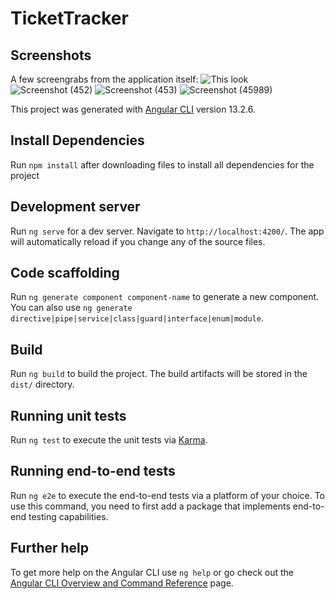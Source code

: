 # TicketTracker

## Screenshots
A few screengrabs from the application itself:
![This look](https://user-images.githubusercontent.com/73192810/169275207-774df71b-4243-4c04-bcec-77db7c9d3126.png)
![Screenshot (452)](https://user-images.githubusercontent.com/73192810/177175833-74c55b0d-7108-4732-9719-22fc95e5a9a0.png)
![Screenshot (453)](https://user-images.githubusercontent.com/73192810/177175841-faa0c62d-bb10-4995-9697-0c06eb230db8.png)
![Screenshot (45989)](https://user-images.githubusercontent.com/73192810/177175845-9a2f64ff-2c0d-44d9-af9b-b028d368365e.png)


This project was generated with [Angular CLI](https://github.com/angular/angular-cli) version 13.2.6.

## Install Dependencies
Run `npm install` after downloading files to install all dependencies for the project

## Development server

Run `ng serve` for a dev server. Navigate to `http://localhost:4200/`. The app will automatically reload if you change any of the source files.

## Code scaffolding

Run `ng generate component component-name` to generate a new component. You can also use `ng generate directive|pipe|service|class|guard|interface|enum|module`.

## Build

Run `ng build` to build the project. The build artifacts will be stored in the `dist/` directory.

## Running unit tests

Run `ng test` to execute the unit tests via [Karma](https://karma-runner.github.io).

## Running end-to-end tests

Run `ng e2e` to execute the end-to-end tests via a platform of your choice. To use this command, you need to first add a package that implements end-to-end testing capabilities.

## Further help

To get more help on the Angular CLI use `ng help` or go check out the [Angular CLI Overview and Command Reference](https://angular.io/cli) page.
